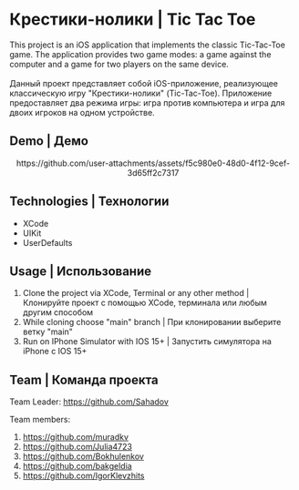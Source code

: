 # Крестики-нолики | Tic Tac Toe
This project is an iOS application that implements the classic Tic-Tac-Toe game. The application provides two game modes: a game against the computer and a game for two players on the same device.
</br></br>
Данный проект представляет собой iOS-приложение, реализующее классическую игру "Крестики-нолики" (Tic-Tac-Toe). Приложение предоставляет два режима игры: игра против компьютера и игра для двоих игроков на одном устройстве.

## Demo | Демо
<div align="center">
https://github.com/user-attachments/assets/f5c980e0-48d0-4f12-9cef-3d65ff2c7317
</div>

## Technologies | Технологии
- XCode
- UIKit
- UserDefaults

## Usage | Использование
1. Clone the project via XCode, Terminal or any other method | Клонируйте проект с помощью XCode, терминала или любым другим способом
2. While cloning choose "main" branch | При клонировании выберите ветку "main"
3. Run on IPhone Simulator with IOS 15+ | Запустить симулятора на iPhone с IOS 15+



## Team | Команда проекта
Team Leader: https://github.com/Sahadov
</br>

Team members: 
1. https://github.com/muradkv
2. https://github.com/Julia4723
3. https://github.com/Bokhulenkov
4. https://github.com/bakgeldia
5. https://github.com/IgorKlevzhits
